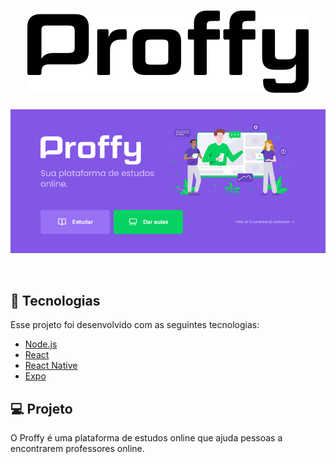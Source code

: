 <h1 align="center">
    <img alt="Proffy" title="Proffy" src=".github/logo.svg" />
</h1>
<p align="center">
  <img alt="Proffy" src=".github/landing.png" >
</p>
<br>

## 🚀 Tecnologias

Esse projeto foi desenvolvido com as seguintes tecnologias:

- [Node.js](https://nodejs.org/en/)
- [React](https://reactjs.org)
- [React Native](https://facebook.github.io/react-native/)
- [Expo](https://expo.io/)

## 💻 Projeto

O Proffy é uma plataforma de estudos online que ajuda pessoas a encontrarem professores online.
